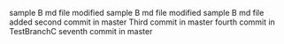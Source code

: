 sample B md file modified
sample B md file modified
sample B md file added
second commit in master
Third commit in master
fourth commit in TestBranchC
seventh commit in master